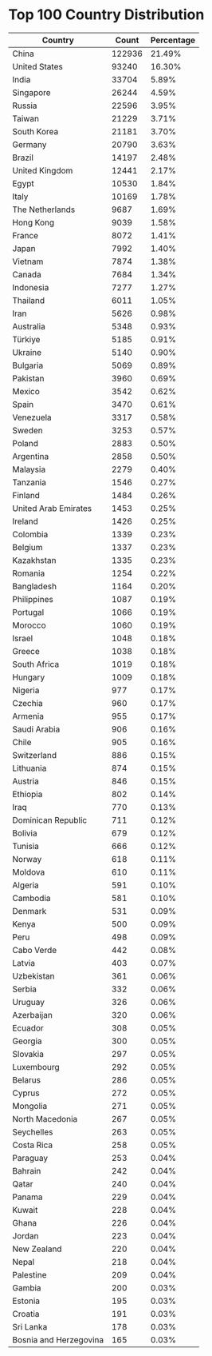 # Top 100 Country Distribution
| Country | Count | Percentage |
|----|----|----|
| China | 122936 | 21.49% |
| United States | 93240 | 16.30% |
| India | 33704 | 5.89% |
| Singapore | 26244 | 4.59% |
| Russia | 22596 | 3.95% |
| Taiwan | 21229 | 3.71% |
| South Korea | 21181 | 3.70% |
| Germany | 20790 | 3.63% |
| Brazil | 14197 | 2.48% |
| United Kingdom | 12441 | 2.17% |
| Egypt | 10530 | 1.84% |
| Italy | 10169 | 1.78% |
| The Netherlands | 9687 | 1.69% |
| Hong Kong | 9039 | 1.58% |
| France | 8072 | 1.41% |
| Japan | 7992 | 1.40% |
| Vietnam | 7874 | 1.38% |
| Canada | 7684 | 1.34% |
| Indonesia | 7277 | 1.27% |
| Thailand | 6011 | 1.05% |
| Iran | 5626 | 0.98% |
| Australia | 5348 | 0.93% |
| Türkiye | 5185 | 0.91% |
| Ukraine | 5140 | 0.90% |
| Bulgaria | 5069 | 0.89% |
| Pakistan | 3960 | 0.69% |
| Mexico | 3542 | 0.62% |
| Spain | 3470 | 0.61% |
| Venezuela | 3317 | 0.58% |
| Sweden | 3253 | 0.57% |
| Poland | 2883 | 0.50% |
| Argentina | 2858 | 0.50% |
| Malaysia | 2279 | 0.40% |
| Tanzania | 1546 | 0.27% |
| Finland | 1484 | 0.26% |
| United Arab Emirates | 1453 | 0.25% |
| Ireland | 1426 | 0.25% |
| Colombia | 1339 | 0.23% |
| Belgium | 1337 | 0.23% |
| Kazakhstan | 1335 | 0.23% |
| Romania | 1254 | 0.22% |
| Bangladesh | 1164 | 0.20% |
| Philippines | 1087 | 0.19% |
| Portugal | 1066 | 0.19% |
| Morocco | 1060 | 0.19% |
| Israel | 1048 | 0.18% |
| Greece | 1038 | 0.18% |
| South Africa | 1019 | 0.18% |
| Hungary | 1009 | 0.18% |
| Nigeria | 977 | 0.17% |
| Czechia | 960 | 0.17% |
| Armenia | 955 | 0.17% |
| Saudi Arabia | 906 | 0.16% |
| Chile | 905 | 0.16% |
| Switzerland | 886 | 0.15% |
| Lithuania | 874 | 0.15% |
| Austria | 846 | 0.15% |
| Ethiopia | 802 | 0.14% |
| Iraq | 770 | 0.13% |
| Dominican Republic | 711 | 0.12% |
| Bolivia | 679 | 0.12% |
| Tunisia | 666 | 0.12% |
| Norway | 618 | 0.11% |
| Moldova | 610 | 0.11% |
| Algeria | 591 | 0.10% |
| Cambodia | 581 | 0.10% |
| Denmark | 531 | 0.09% |
| Kenya | 500 | 0.09% |
| Peru | 498 | 0.09% |
| Cabo Verde | 442 | 0.08% |
| Latvia | 403 | 0.07% |
| Uzbekistan | 361 | 0.06% |
| Serbia | 332 | 0.06% |
| Uruguay | 326 | 0.06% |
| Azerbaijan | 320 | 0.06% |
| Ecuador | 308 | 0.05% |
| Georgia | 300 | 0.05% |
| Slovakia | 297 | 0.05% |
| Luxembourg | 292 | 0.05% |
| Belarus | 286 | 0.05% |
| Cyprus | 272 | 0.05% |
| Mongolia | 271 | 0.05% |
| North Macedonia | 267 | 0.05% |
| Seychelles | 263 | 0.05% |
| Costa Rica | 258 | 0.05% |
| Paraguay | 253 | 0.04% |
| Bahrain | 242 | 0.04% |
| Qatar | 240 | 0.04% |
| Panama | 229 | 0.04% |
| Kuwait | 228 | 0.04% |
| Ghana | 226 | 0.04% |
| Jordan | 223 | 0.04% |
| New Zealand | 220 | 0.04% |
| Nepal | 218 | 0.04% |
| Palestine | 209 | 0.04% |
| Gambia | 200 | 0.03% |
| Estonia | 195 | 0.03% |
| Croatia | 191 | 0.03% |
| Sri Lanka | 178 | 0.03% |
| Bosnia and Herzegovina | 165 | 0.03% |
